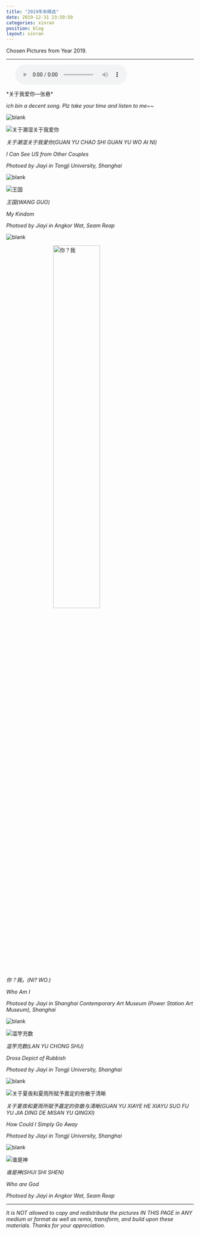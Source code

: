 ```yaml
---
title: "2019年末精选"
date: 2019-12-31 23:59:59
categories: xinran
position: blog
layout: xinran
---
```


Chosen Pictures from Year 2019.

---

<ul class="list-inline text-center">
<audio controls="controls">
    <source src="http://music.163.com/song/media/outer/url?id=16435049.mp3" type="audio/ogg">
    <source src="http://music.163.com/song/media/outer/url?id=16435049.mp3" type="audio/mpeg">
<embed height="50" width="1500" src="http://music.163.com/song/media/outer/url?id=16435049.mp3" />
</audio>
</ul>
*关于我爱你—张悬*

*ich bin a decent song. Plz take your time and listen to me~~*

![blank](/assets/img/placeholder.png)

![关于潮湿关于我爱你](https://s1.ax1x.com/2020/09/05/wEKXh6.jpg)

*关于潮湿关于我爱你(GUAN YU CHAO SHI GUAN YU WO AI NI)*

*I Can See US from Other Couples*

*Photoed by Jiayi in Tongji University, Shanghai*

![blank](/assets/img/placeholder.png)

![王国](https://s1.ax1x.com/2020/09/05/wEKOtx.jpg)

*王国(WANG GUO)*

*My Kindom*

*Photoed by Jiayi in Angkor Wat, Seam Reap*

![blank](/assets/img/placeholder.png)

 <img style="display: block; margin: 0 auto;" width="50%" height="50%" src="https://s1.ax1x.com/2020/09/05/wEKLA1.jpg" alt="你？我" />

*你？我。(NI? WO.)*

*Who Am I*

*Photoed by Jiayi in Shanghai Contemporary Art Museum (Power Station Art Museum), Shanghai*

![blank](/assets/img/placeholder.png)

![滥竽充数](https://s1.ax1x.com/2020/09/05/wEKb7R.jpg)

*滥竽充数(LAN YU CHONG SHU)*

*Dross Depict of Rubbish*

*Photoed by Jiayi in Tongji University, Shanghai*

![blank](/assets/img/placeholder.png)

![关于夏夜和夏雨所赋予嘉定的弥散于清晰](https://s1.ax1x.com/2020/09/05/wEKHB9.jpg)

*关于夏夜和夏雨所赋予嘉定的弥散与清晰(GUAN YU XIAYE HE XIAYU SUO FU YU JIA DING DE MISAN YU QINGXI)*

*How Could I Simply Go Away*

*Photoed by Jiayi in Tongji University, Shanghai*

![blank](/assets/img/placeholder.png)

![谁是神](https://s1.ax1x.com/2020/09/05/wEK7nJ.jpg)

*谁是神(SHUI SHI SHEN)*

*Who are God*

*Photoed by Jiayi in Angkor Wat, Seam Reap*

---

*It is NOT allowed to copy and redistribute the pictures IN THIS PAGE in ANY medium or format as well as remix, transform, and build upon these materials. Thanks for your appreciation.*
